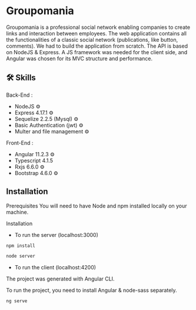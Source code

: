 
# Groupomania

Groupomania is a professional social network enabling companies to create links and interaction between employees.
The web application contains all the functionalities of a classic social network (publications, like button, comments).
We had to build the application from scratch.
The API is based on NodeJS & Express.
A JS framework was needed for the client side, and Angular was chosen for its MVC structure and performance.

## 🛠 Skills 
Back-End : 
 - NodeJS ⚙️
 - Express 4.17.1 ⚙️
 - Sequelize 2.2.5 (Mysql) ⚙️
 - Basic Authentication (jwt) ⚙️
 - Multer and file management ⚙️

 Front-End : 
 - Angular 11.2.3 ⚙️
 - Typescript 4.1.5
 - Rxjs 6.6.0 ⚙️
 - Bootstrap 4.6.0 ⚙️



## Installation

Prerequisites
You will need to have Node and npm installed locally on your machine.


Installation

- To run the server (localhost:3000)

```bash
npm install
```

```bash
node server
```

- To run the client (localhost:4200)

The project was generated with Angular CLI.

To run the project, you need to install Angular & node-sass separately.

```bash
ng serve
```

